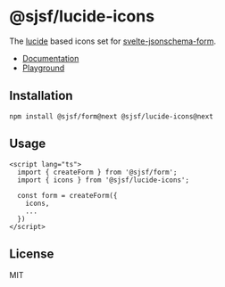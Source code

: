 # @sjsf/lucide-icons

The [lucide](https://github.com/lucide-icons/lucide) based icons set for [svelte-jsonschema-form](https://github.com/x0k/svelte-jsonschema-form).

- [Documentation](https://x0k.github.io/svelte-jsonschema-form/v2/guides/labels-and-icons/#usage)
- [Playground](https://x0k.github.io/svelte-jsonschema-form/playground2/)

## Installation

```shell
npm install @sjsf/form@next @sjsf/lucide-icons@next
```

## Usage

```svelte
<script lang="ts">
  import { createForm } from '@sjsf/form';
  import { icons } from '@sjsf/lucide-icons';

  const form = createForm({
    icons,
    ...
  })
</script>
```

## License

MIT
